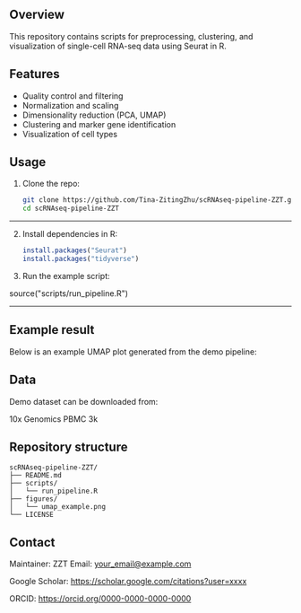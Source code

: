 
## Overview
This repository contains scripts for preprocessing, clustering, and visualization of single-cell RNA-seq data using Seurat in R.

## Features
- Quality control and filtering
- Normalization and scaling
- Dimensionality reduction (PCA, UMAP)
- Clustering and marker gene identification
- Visualization of cell types

## Usage
1. Clone the repo:
   ```bash
   git clone https://github.com/Tina-ZitingZhu/scRNAseq-pipeline-ZZT.git
   cd scRNAseq-pipeline-ZZT

---

2. Install dependencies in R:
   ```R
   install.packages("Seurat")
   install.packages("tidyverse")

3. Run the example script:

source("scripts/run_pipeline.R")

---

## Example result

Below is an example UMAP plot generated from the demo pipeline:

## Data

Demo dataset can be downloaded from:

10x Genomics PBMC 3k

## Repository structure
```
scRNAseq-pipeline-ZZT/
├── README.md
├── scripts/
│   └── run_pipeline.R
├── figures/
│   └── umap_example.png
└── LICENSE
```

## Contact

Maintainer: ZZT
Email: your_email@example.com

Google Scholar: https://scholar.google.com/citations?user=xxxx

ORCID: https://orcid.org/0000-0000-0000-0000
